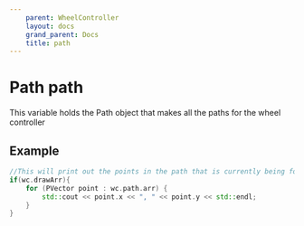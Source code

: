 ```yaml
---
    parent: WheelController
    layout: docs
    grand_parent: Docs
    title: path
---
```

# Path path
This variable holds the Path object that makes all the paths for the wheel controller

## Example
```cpp
//This will print out the points in the path that is currently being followed
if(wc.drawArr){
    for (PVector point : wc.path.arr) {
        std::cout << point.x << ", " << point.y << std::endl;
    }
}
```
